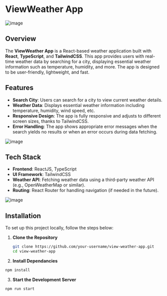 # ViewWeather App
![image](https://github.com/user-attachments/assets/9c176887-f1f4-45b7-80a5-1bef6db61e36)
## Overview
The **ViewWeather App** is a React-based weather application built with **React**, **TypeScript**, and **TailwindCSS**. This app provides users with real-time weather data by searching for a city, displaying essential weather information such as temperature, humidity, and more. The app is designed to be user-friendly, lightweight, and fast.

## Features
- **Search City**: Users can search for a city to view current weather details.
- **Weather Data**: Displays essential weather information including temperature, humidity, wind speed, etc.
- **Responsive Design**: The app is fully responsive and adjusts to different screen sizes, thanks to TailwindCSS.
- **Error Handling**: The app shows appropriate error messages when the search yields no results or when an error occurs during data fetching.

![image](https://github.com/user-attachments/assets/e0edd046-db80-428f-8e25-240ed16809fc)

## Tech Stack
- **Frontend**: ReactJS, TypeScript
- **UI Framework**: TailwindCSS
- **Weather API**: Fetching weather data using a third-party weather API (e.g., OpenWeatherMap or similar).
- **Routing**: React Router for handling navigation (if needed in the future).

![image](https://github.com/user-attachments/assets/865aee2f-23d2-401e-9fd2-7a1ee3c2b48f)

## Installation

To set up this project locally, follow the steps below:

1. **Clone the Repository**
   ```bash
   git clone https://github.com/your-username/view-weather-app.git
   cd view-weather-app
   ```
2. **Install Dependancies**
  ```bash
  npm install
  ```
3. **Start the Development Server**
  ```bash
  npm run start
  ```
